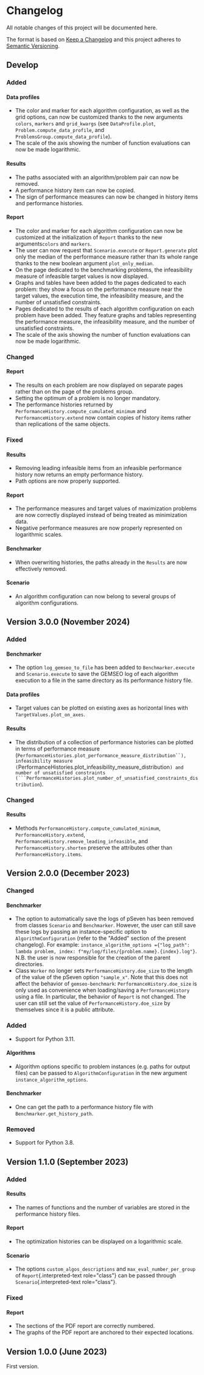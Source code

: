 <!--
Copyright 2021 IRT Saint Exupéry, https://www.irt-saintexupery.com

This work is licensed under the Creative Commons Attribution-ShareAlike 4.0
International License. To view a copy of this license, visit
http://creativecommons.org/licenses/by-sa/4.0/ or send a letter to Creative
Commons, PO Box 1866, Mountain View, CA 94042, USA.
-->

<!--
Changelog titles are:
- Added: for new features.
- Changed: for changes in existing functionality.
- Deprecated: for soon-to-be removed features.
- Removed: for now removed features.
- Fixed: for any bug fixes.
- Security: in case of vulnerabilities.
-->

# Changelog

All notable changes of this project will be documented here.

The format is based on
[Keep a Changelog](https://keepachangelog.com/en/1.0.0)
and this project adheres to
[Semantic Versioning](https://semver.org/spec/v2.0.0.html).

## Develop

### Added

#### Data profiles

- The color and marker for each algorithm configuration, as well as the grid options,
  can now be customized thanks to the new arguments ``colors``, ``markers``
  and ``grid_kwargs``
  (see ``DataProfile.plot``, ``Problem.compute_data_profile``,
  and ``ProblemsGroup.compute_data_profile``).
- The scale of the axis showing the number of function evaluations
  can now be made logarithmic.

#### Results

- The paths associated with an algorithm/problem pair can now be removed.
- A performance history item can now be copied.
- The sign of performance measures can now be changed in history items
  and performance histories.

#### Report

- The color and marker for each algorithm configuration can now be customized
  at the initialization of ``Report`` thanks to the new arguments``colors``
  and ``markers``.
- The user can now request that ``Scenario.execute`` or ``Report.generate``
  plot only the median of the performance measure rather than its whole range
  thanks to the new boolean argument ``plot_only_median``.
- On the page dedicated to the benchmarking problems,
  the infeasibility measure of infeasible target values is now displayed.
- Graphs and tables have been added to the pages dedicated to each problem:
  they show a focus on the performance measure near the target values,
  the execution time,
  the infeasibility measure,
  and the number of unsatisfied constraints.
- Pages dedicated to the results of each algorithm configuration on each problem
  have been added.
  They feature graphs and tables representing the performance measure,
  the infeasibility measure, and the number of unsatisfied constraints.
- The scale of the axis showing the number of function evaluations
  can now be made logarithmic.

### Changed

#### Report

- The results on each problem are now displayed on separate pages
  rather than on the page of the problems group.
- Setting the optimum of a problem is no longer mandatory.
- The performance histories returned by ``PerformanceHistory.compute_cumulated_minimum``
  and ``PerformanceHistory.extend`` now contain copies of history items
  rather than replications of the same objects.

### Fixed

#### Results

- Removing leading infeasible items from an infeasible performance history
  now returns an empty performance history.
- Path options are now properly supported.

#### Report

- The performance measures and target values of maximization problems
  are now correctly displayed instead of being treated as minimization data.
- Negative performance measures are now properly represented on logarithmic scales.

#### Benchmarker

- When overwriting histories,
  the paths already in the ``Results`` are now effectively removed.

#### Scenario

- An algorithm configuration can now belong to several groups
  of algorithm configurations.

## Version 3.0.0 (November 2024)

### Added

#### Benchmarker

- The option ``log_gemseo_to_file`` has been added to ``Benchmarker.execute``
  and ``Scenario.execute`` to save the GEMSEO log of each algorithm execution
  to a file in the same directory as its performance history file.

#### Data profiles

- Target values can be plotted on existing axes as horizontal lines with
  ``TargetValues.plot_on_axes``.

#### Results

- The distribution of a collection of performance histories can be plotted in terms of
  performance measure (```PerformanceHistories.plot_performance_measure_distribution``),
  infeasibility measure (```PerformanceHistories.plot_infeasibility_measure_distribution``)
  and number of unsatisfied constraints
  (```PerformanceHistories.plot_number_of_unsatisfied_constraints_distribution``).

### Changed

#### Results

- Methods
  ``PerformanceHistory.compute_cumulated_minimum``,
  ``PerformanceHistory.extend``,
  ``PerformanceHistory.remove_leading_infeasible``,
  and ``PerformanceHistory.shorten``
  preserve the attributes other than ``PerformanceHistory.items``.

## Version 2.0.0 (December 2023)

### Changed

#### Benchmarker

- The option to automatically save the logs of pSeven has been removed
  from classes ``Scenario`` and ``Benchmarker``.
  However, the user can still save these logs
  by passing an instance-specific option to ``AlgorithmConfiguration``
  (refer to the "Added" section of the present changelog).
  For example:
  ``instance_algorithm_options
  ={"log_path": lambda problem, index: f"my/log/files/{problem.name}.{index}.log"}``.
  N.B. the user is now responsible for the creation of the parent directories.
- Class ``Worker`` no longer sets ``PerformanceHistory.doe_size``
  to the length of the value of the pSeven option ``"sample_x"``.
  Note that this does not affect the behavior of ``gemseo-benchmark``:
  ``PerformanceHistory.doe_size`` is only used as convenience
  when loading/saving a ``PerformanceHistory`` using a file.
  In particular, the behavior of ``Report`` is not changed.
  The user can still set the value of ``PerformanceHistory.doe_size``
  by themselves since it is a public attribute.

### Added

- Support for Python 3.11.

#### Algorithms

- Algorithm options specific to problem instances (e.g. paths for output files)
  can be passed to ``AlgorithmConfiguration`` in the new argument ``instance_algorithm_options``.

#### Benchmarker

- One can get the path to a performance history file with ``Benchmarker.get_history_path``.

### Removed

- Support for Python 3.8.

## Version 1.1.0 (September 2023)

### Added

#### Results

- The names of functions and the number of variables are stored in the
    performance history files.

#### Report

- The optimization histories can be displayed on a logarithmic scale.

#### Scenario

- The options `custom_algos_descriptions` and
    `max_eval_number_per_group` of `Report`{.interpreted-text
    role="class"} can be passed through `Scenario`{.interpreted-text
    role="class"}.

### Fixed

#### Report

- The sections of the PDF report are correctly numbered.
- The graphs of the PDF report are anchored to their expected
    locations.

## Version 1.0.0 (June 2023)

First version.
